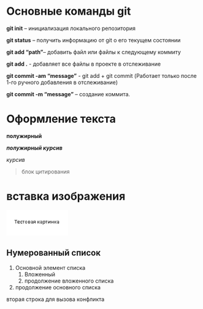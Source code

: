 # Основные команды git

**git init** – инициализация локального репозитория

**git status** – получить информацию от git о его текущем состоянии

**git add “path”**– добавить файл или файлы к следующему коммиту

**git add .** - добавляет все файлы в проекте в отслеживание

**git commit -am “message”** - git add + git commit (Работает только после 1-го ручного добавления в отслеживание)

**git commit -m “message”** – создание коммита.


# Оформление текста
**полужирный**

***полужирный курсив***

*курсив*

> блок цитирования

# вставка изображения

![картинка](test_image.png)

## Нумерованный список

1. Основной элемент списка
   1. Вложенный
   1. продолжение вложенного списка
1. продолжение основного списка

вторая строка для вызова конфликта
